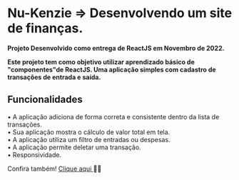 # Nu-Kenzie => Desenvolvendo um site de finanças.

<strong>Projeto Desenvolvido como entrega de ReactJS em Novembro de 2022.</strong>

<strong>Este projeto tem como objetivo utilizar aprendizado básico de "componentes"de ReactJS. Uma aplicação simples
com cadastro de transações de entrada e saída.</strong>

## Funcionalidades

• A aplicação adiciona de forma correta e consistente dentro da lista de transações.<br>
• Sua aplicação mostra o cálculo de valor total em tela.<br>
• A aplicação utiliza um filtro de entradas ou despesas.<br>
• A aplicação permite deletar uma transação.<br>
• Responsividade.<br>


Confira também! <a target="_blank" href="https://nu-kenzie-carlos.vercel.app"> Clique aqui </a> 💸💸
